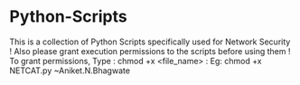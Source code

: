 # Python-Scripts
This is a collection of Python Scripts specifically used for Network Security !
Also please grant execution permissions to the scripts before using them !
To grant permissions, Type : chmod +x <file_name>
                           : Eg: chmod +x NETCAT.py
~Aniket.N.Bhagwate
